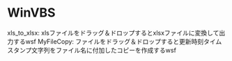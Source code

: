 # WinVBS
xls_to_xlsx: xlsファイルをドラッグ＆ドロップするとxlsxファイルに変換して出力するwsf
MyFileCopy: ファイルをドラッグ＆ドロップすると更新時刻タイムスタンプ文字列をファイル名に付加したコピーを作成するwsf
